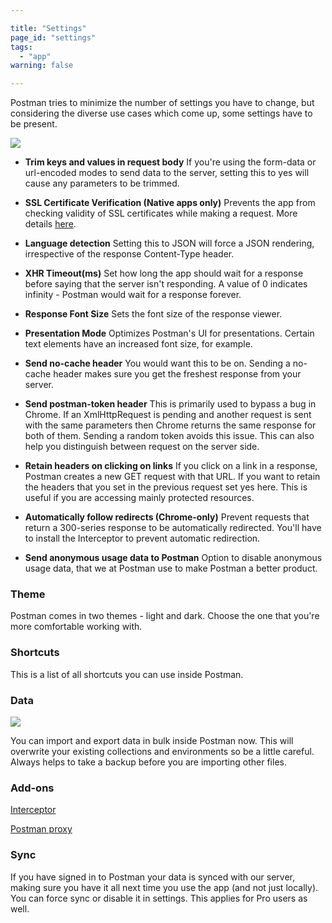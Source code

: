 ```yaml
---

title: "Settings"
page_id: "settings"
tags: 
  - "app"
warning: false

---
```


Postman tries to minimize the number of settings you have to change, but considering the diverse use cases which come up, some settings have to be present.

[![](https://www.postman.com/img/v1/docs/thumbs/29-1.png)][0]

* **Trim keys and values in request body**
If you're using the form-data or url-encoded modes to send data to the server, setting this to yes will cause any parameters to be trimmed.

* **SSL Certificate Verification (Native apps only)**
Prevents the app from checking validity of SSL certificates while making a request. More details [here][1].

* **Language detection**
Setting this to JSON will force a JSON rendering, irrespective of the response Content-Type header.

* **XHR Timeout(ms)**
Set how long the app should wait for a response before saying that the server isn't responding. A value of 0 indicates infinity - Postman would wait for a response forever.

* **Response Font Size**
Sets the font size of the response viewer.

* **Presentation Mode**
Optimizes Postman's UI for presentations. Certain text elements have an increased font size, for example.

* **Send no-cache header**
You would want this to be on. Sending a no-cache header makes sure you get the freshest response from your server.

* **Send postman-token header**
This is primarily used to bypass a bug in Chrome. If an XmlHttpRequest is pending and another request is sent with the same parameters then Chrome returns the same response for both of them. Sending a random token avoids this issue. This can also help you distinguish between request on the server side.

* **Retain headers on clicking on links**
If you click on a link in a response, Postman creates a new GET request with that URL. If you want to retain the headers that you set in the previous request set yes here. This is useful if you are accessing mainly protected resources.

* **Automatically follow redirects (Chrome-only)**
Prevent requests that return a 300-series response to be automatically redirected. You'll have to install the Interceptor to prevent automatic redirection.

* **Send anonymous usage data to Postman**
Option to disable anonymous usage data, that we at Postman use to make Postman a better product. 

### Theme

Postman comes in two themes - light and dark. Choose the one that you're more comfortable working with.

### Shortcuts

This is a list of all shortcuts you can use inside Postman.

### Data

[![](https://www.postman.com/img/v1/docs/thumbs/29-2.png)
][2]

You can import and export data in bulk inside Postman now. This will overwrite your existing collections and environments so be a little careful. Always helps to take a backup before you are importing other files.

### Add-ons

[Interceptor][3]

[Postman proxy][4]

### Sync

If you have signed in to Postman your data is synced with our server, making sure you have it all next time you use the app (and not just locally). You can force sync or disable it in settings. This applies for Pro users as well.


[0]: https://www.postman.com/img/v1/docs/source/29-1.png
[1]: https://www.postman.com/docs/ignoring_ssl
[2]: https://www.postman.com/img/v1/docs/source/29-2.png
[3]: https://github.com/postmanlabs/postman-chrome-interceptor
[4]: https://github.com/postmanlabs/postman-app-support/wiki/Postman-Proxy
